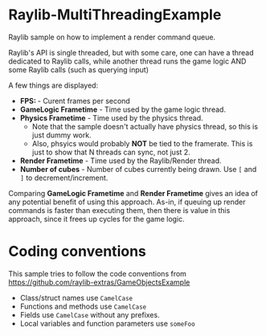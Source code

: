 # Raylib-MultiThreadingExample

Raylib sample on how to implement a render command queue.

Raylib's API is single threaded, but with some care, one can have a thread dedicated to Raylib calls, while another thread runs the game logic AND some Raylib calls (such as querying input)

A few things are displayed:

* **FPS: <N>** - Curent frames per second
* **GameLogic Frametime** - Time used by the game logic thread.
* **Physics Frametime** - Time used by the physics thread.
    * Note that the sample doesn't actually have physics thread, so this is just dummy work.
    * Also, phsyics would probably **NOT** be tied to the framerate. This is just to show that N threads can sync, not just 2.
* **Render Frametime** - Time used by the Raylib/Render thread.
* **Number of cubes** - Number of cubes currently being drawn. Use `[` and `]` to decrement/increment.

Comparing **GameLogic Frametime** and **Render Frametime** gives an idea of any potential benefit of using this approach.
As-in, if queuing up render commands is faster than executing them, then there is value in this approach, since it frees up cycles for the game logic.

# Coding conventions

This sample tries to follow the code conventions from https://github.com/raylib-extras/GameObjectsExample

* Class/struct names use `CamelCase`
* Functions and methods use `CamelCase`
* Fields use `CamelCase` without any prefixes.
* Local variables and function parameters use `someFoo`

